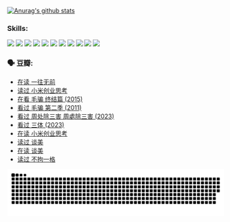 
[![Anurag's github stats](https://github-readme-stats.vercel.app/api?username=w940853815)](https://github.com/anuraghazra/github-readme-stats)

### Skills:

<code><img height="32" src="https://cdn.jsdelivr.net/npm/simple-icons@v5/icons/python.svg"></code>
<code><img height="32" src="https://cdn.jsdelivr.net/npm/simple-icons@v5/icons/javascript.svg"></code>
<code><img height="32" src="https://cdn.jsdelivr.net/npm/simple-icons@v5/icons/django.svg"></code>
<code><img height="32" src="https://cdn.jsdelivr.net/npm/simple-icons@v5/icons/flask.svg"></code>
<code><img height="32" src="https://cdn.jsdelivr.net/npm/simple-icons@v5/icons/vuetify.svg"></code>
<code><img height="32" src="https://cdn.jsdelivr.net/npm/simple-icons@v5/icons/git.svg"></code>
<code><img height="32" src="https://cdn.jsdelivr.net/npm/simple-icons@v5/icons/docker.svg"></code>
<code><img height="32" src="https://cdn.jsdelivr.net/npm/simple-icons@v5/icons/postgresql.svg"></code>
<code><img height="32" src="https://cdn.jsdelivr.net/npm/simple-icons@v5/icons/elasticsearch.svg"></code>
<code><img height="32" src="https://cdn.jsdelivr.net/npm/simple-icons@v5/icons/macos.svg"></code>
<code><img height="32" src="https://cdn.jsdelivr.net/npm/simple-icons@v5/icons/linux.svg"></code>

### 🗣 豆瓣:

<!-- DOUBAN-ACTIVITIES:START -->
- [在读 一往无前](https://www.douban.com/people/136069238/status/4590507310/?_i=15263971)
- [读过 小米创业思考](https://www.douban.com/people/136069238/status/4590506983/?_i=15263971)
- [在看 毛骗 终结篇‎ (2015)](https://www.douban.com/people/136069238/status/4581971924/?_i=15263971)
- [看过 毛骗 第二季‎ (2011)](https://www.douban.com/people/136069238/status/4581971810/?_i=15263971)
- [看过 周处除三害 周處除三害‎ (2023)](https://www.douban.com/people/136069238/status/4575646701/?_i=15263971)
- [看过 三体‎ (2023)](https://www.douban.com/people/136069238/status/4574263039/?_i=15263971)
- [在读 小米创业思考](https://www.douban.com/people/136069238/status/4572047905/?_i=15263971)
- [读过 谈美](https://www.douban.com/people/136069238/status/4572047629/?_i=15263971)
- [在读 谈美](https://www.douban.com/people/136069238/status/4560861771/?_i=15263971)
- [读过 不拘一格](https://www.douban.com/people/136069238/status/4560861445/?_i=15263971)
<!-- DOUBAN-ACTIVITIES:END -->


![Snake animation](https://raw.githubusercontent.com/w940853815/w940853815/output/github-contribution-grid-snake.svg)

<!--
**w940853815/w940853815** is a ✨ _special_ ✨ repository because its `README.md` (this file) appears on your GitHub profile.

Here are some ideas to get you started:

- 🔭 I’m currently working on ...
- 🌱 I’m currently learning ...
- 👯 I’m looking to collaborate on ...
- 🤔 I’m looking for help with ...
- 💬 Ask me about ...
- 📫 How to reach me: ...
- 😄 Pronouns: ...
- ⚡ Fun fact: ...
-->
